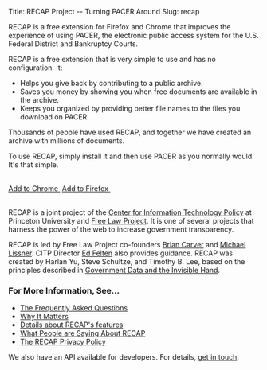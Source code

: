 Title: RECAP Project -- Turning PACER Around
Slug: recap

<p class="lead">RECAP is a free extension for Firefox and Chrome that improves the experience of using PACER, the electronic public access system for the U.S. Federal District and Bankruptcy Courts.</p>

RECAP is a free extension that is very simple to use and has no configuration. It:

 - Helps you give back by contributing to a public archive.
 - Saves you money by showing you when free documents are available in the archive.
 - Keeps you organized by providing better file names to the files you download on PACER.

Thousands of people have used RECAP, and together we have created an archive with millions of documents.

To use RECAP, simply install it and then use PACER as you normally would. It's that simple.

<br>
<div class="text-center">
<a href="https://chrome.google.com/webstore/detail/recap/oiillickanjlaeghobeeknbddaonmjnc" class="btn btn-primary btn-lg">Add to Chrome&nbsp;<i class="fa fa-chrome"></i></a>
<a href="https://addons.mozilla.org/en-US/firefox/addon/recap-195534/" class="btn btn-primary btn-lg">Add to Firefox&nbsp;<i class="fa fa-firefox"></i></a>
</div>
<br>


RECAP is a joint project of the <a href="https://citp.princeton.edu/">Center for Information Technology Policy</a> at Princeton University and <a href="/">Free Law Project</a>. It is one of several projects that harness the power of the web to increase government transparency.</p>

RECAP is led by Free Law Project co-founders [Brian Carver](http://www.ischool.berkeley.edu/people/faculty/briancarver) and [Michael Lissner](http://michaeljaylissner.com/). CITP Director [Ed Felten](http://www.cs.princeton.edu/~felten/) also provides guidance. RECAP was created by Harlan Yu, Steve Schultze, and Timothy B. Lee, based on the principles described in [Government Data and the Invisible Hand](http://papers.ssrn.com/sol3/papers.cfm?abstract_id=1138083).

### For More Information, See&hellip;

 - [The Frequently Asked Questions][faq]
 - [Why It Matters][wim]
 - [Details about RECAP's features][f]
 - [What People are Saying About RECAP][say]
 - [The RECAP Privacy Policy][privacy]

We also have an API available for developers. For details, [get in touch][c].

[faq]: {filename}/pages/recap/faq.md
[wim]: {filename}/why-it-matters.md
[f]: {filename}/pages/recap/features.md
[say]: {filename}/pages/recap/what-people-are-saying.md
[privacy]: {filename}/pages/recap/privacy.md
[c]: {filename}/pages/contact.md
